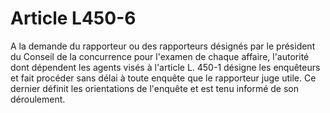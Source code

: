 # Article L450-6

A la demande du rapporteur ou des rapporteurs désignés par le président du Conseil de la concurrence pour l'examen de chaque affaire, l'autorité dont dépendent les agents visés à l'article L. 450-1 désigne les enquêteurs et fait procéder sans délai à toute enquête que le rapporteur juge utile. Ce dernier définit les orientations de l'enquête et est tenu informé de son déroulement.